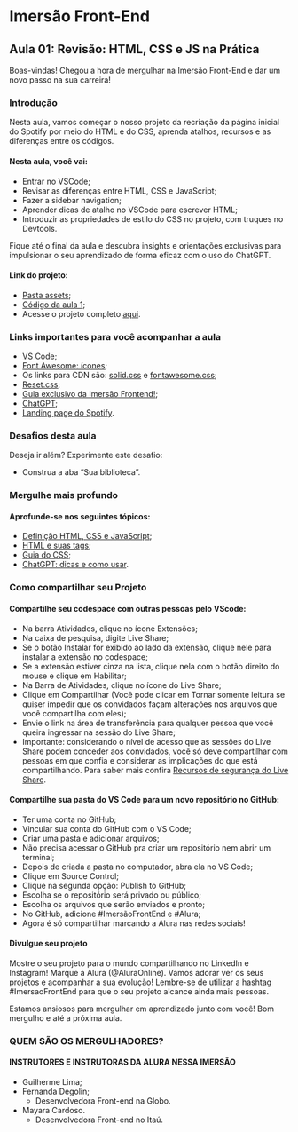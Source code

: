# Imersão Front-End

## Aula 01: Revisão: HTML, CSS e JS na Prática

Boas-vindas! Chegou a hora de mergulhar na Imersão Front-End e dar um novo passo na sua carreira!

### Introdução

Nesta aula, vamos começar o nosso projeto da recriação da página inicial do Spotify por meio do HTML e do CSS, aprenda atalhos, recursos e as diferenças entre os códigos.

#### Nesta aula, você vai:
- Entrar no VSCode;
- Revisar as diferenças entre HTML, CSS e JavaScript;
- Fazer a sidebar navigation;
- Aprender dicas de atalho no VSCode para escrever HTML;
- Introduzir as propriedades de estilo do CSS no projeto, com truques no Devtools.

Fique até o final da aula e descubra insights e orientações exclusivas para impulsionar o seu aprendizado de forma eficaz com o uso do ChatGPT.

#### Link do projeto:
- [Pasta assets](https://drive.google.com/drive/folders/1VveWX0Lcxf6CV6NgNiJLNcp1gAbl6H05);
- [Código da aula 1](https://github.com/RodrigoHarder/imersao-frontend/tree/main/spotify-imersao-alura-aula-01);
- Acesse o projeto completo [aqui](https://github.com/alura-cursos/spotify-imersao/tree/main).

### Links importantes para você acompanhar a aula
- [VS Code]();
- [Font Awesome: ícones](https://fontawesome.com/icons);
- Os links para CDN são: [solid.css](https://use.fontawesome.com/releases/v5.15.4/css/solid.css) e [fontawesome.css](https://use.fontawesome.com/releases/v5.15.4/css/fontawesome.css);
- [Reset.css](https://meyerweb.com/eric/tools/css/reset/reset.css);
- [Guia exclusivo da Imersão Frontend!](https://grupoalura.notion.site/Imers-o-Front-End-Guia-de-Mergulho-53f23a8a959e43608524e08b22c585b9);
- [ChatGPT](https://chat.openai.com/);
- [Landing page do Spotify](https://open.spotify.com/intl-pt).

### Desafios desta aula
Deseja ir além? Experimente este desafio:
- Construa a aba “Sua biblioteca”.

### Mergulhe mais profundo 
#### Aprofunde-se nos seguintes tópicos:
- [Definição HTML, CSS e JavaScript](https://www.alura.com.br/artigos/html-css-e-js-definicoes?_gl=1*6m5jsk*_ga*MTY3NTIzMTcyNC4xNjk5NzM1NjE0*_ga_1EPWSW3PCS*MTcwNjM4NDY0Mi4zMy4xLjE3MDYzODQ2NTQuMC4wLjA.*_fplc*U0RrcWlxb3dPb2dUcVZuVUVDN1VBMjhPQ1FEMEpnSUxPTnJRcTJablVJdVhNVXM5bm1HcU4lMkJ4bHpyVEJQQTRzY2ZHcHczMnM2ZXZHS3QyTkIzZ3FMU3hhMFhwMHVwODRXdEcxSSUyQnJZZ3N4SXhPeDhsMG82YVlsZmtFZm5OdyUzRCUzRA..);
- [HTML e suas tags](https://www.alura.com.br/artigos/o-que-e-html-suas-tags-parte-5-atributos-elementos?_gl=1*6m5jsk*_ga*MTY3NTIzMTcyNC4xNjk5NzM1NjE0*_ga_1EPWSW3PCS*MTcwNjM4NDY0Mi4zMy4xLjE3MDYzODQ2NTQuMC4wLjA.*_fplc*U0RrcWlxb3dPb2dUcVZuVUVDN1VBMjhPQ1FEMEpnSUxPTnJRcTJablVJdVhNVXM5bm1HcU4lMkJ4bHpyVEJQQTRzY2ZHcHczMnM2ZXZHS3QyTkIzZ3FMU3hhMFhwMHVwODRXdEcxSSUyQnJZZ3N4SXhPeDhsMG82YVlsZmtFZm5OdyUzRCUzRA..);
- [Guia do CSS](https://www.alura.com.br/artigos/css?_gl=1*1t048yq*_ga*MTY3NTIzMTcyNC4xNjk5NzM1NjE0*_ga_1EPWSW3PCS*MTcwNjM4NDY0Mi4zMy4xLjE3MDYzODQ2NTQuMC4wLjA.*_fplc*U0RrcWlxb3dPb2dUcVZuVUVDN1VBMjhPQ1FEMEpnSUxPTnJRcTJablVJdVhNVXM5bm1HcU4lMkJ4bHpyVEJQQTRzY2ZHcHczMnM2ZXZHS3QyTkIzZ3FMU3hhMFhwMHVwODRXdEcxSSUyQnJZZ3N4SXhPeDhsMG82YVlsZmtFZm5OdyUzRCUzRA..);
- [ChatGPT: dicas e como usar](https://www.alura.com.br/artigos/chatgpt?_gl=1*1t048yq*_ga*MTY3NTIzMTcyNC4xNjk5NzM1NjE0*_ga_1EPWSW3PCS*MTcwNjM4NDY0Mi4zMy4xLjE3MDYzODQ2NTQuMC4wLjA.*_fplc*U0RrcWlxb3dPb2dUcVZuVUVDN1VBMjhPQ1FEMEpnSUxPTnJRcTJablVJdVhNVXM5bm1HcU4lMkJ4bHpyVEJQQTRzY2ZHcHczMnM2ZXZHS3QyTkIzZ3FMU3hhMFhwMHVwODRXdEcxSSUyQnJZZ3N4SXhPeDhsMG82YVlsZmtFZm5OdyUzRCUzRA..).

### Como compartilhar seu Projeto
#### Compartilhe seu codespace com outras pessoas pelo VScode:
- Na barra Atividades, clique no ícone Extensões;
- Na caixa de pesquisa, digite Live Share;
- Se o botão Instalar for exibido ao lado da extensão, clique nele para instalar a extensão no codespace;
- Se a extensão estiver cinza na lista, clique nela com o botão direito do mouse e clique em Habilitar;
- Na Barra de Atividades, clique no ícone do Live Share;
- Clique em Compartilhar (Você pode clicar em Tornar somente leitura se quiser impedir que os convidados façam alterações nos arquivos que você compartilha com eles);
- Envie o link na área de transferência para qualquer pessoa que você queira ingressar na sessão do Live Share;
- Importante: considerando o nível de acesso que as sessões do Live Share podem conceder aos convidados, você só deve compartilhar com pessoas em que confia e considerar as implicações do que está compartilhando. Para saber mais confira [Recursos de segurança do Live Share](https://learn.microsoft.com/en-us/visualstudio/liveshare/reference/security).

#### Compartilhe sua pasta do VS Code para um novo repositório no GitHub:
- Ter uma conta no GitHub;
- Vincular sua conta do GitHub com o VS Code;
- Criar uma pasta e adicionar arquivos;
- Não precisa acessar o GitHub pra criar um repositório nem abrir um terminal;
- Depois de criada a pasta no computador, abra ela no VS Code;
- Clique em Source Control;
- Clique na segunda opção: Publish to GitHub;
- Escolha se o repositório será privado ou público;
- Escolha os arquivos que serão enviados e pronto;
- No GitHub, adicione #ImersãoFrontEnd e #Alura;
- Agora é só compartilhar marcando a Alura nas redes sociais!

#### Divulgue seu projeto
Mostre o seu projeto para o mundo compartilhando no LinkedIn e Instagram! Marque a Alura (@AluraOnline). Vamos adorar ver os seus projetos e acompanhar a sua evolução! Lembre-se de utilizar a hashtag #ImersaoFrontEnd para que o seu projeto alcance ainda mais pessoas.

Estamos ansiosos para mergulhar em aprendizado junto com você! Bom mergulho e até a próxima aula.

### QUEM SÃO OS MERGULHADORES?
#### INSTRUTORES E INSTRUTORAS DA ALURA NESSA IMERSÃO

- Guilherme Lima;
- Fernanda Degolin;
    - Desenvolvedora Front-end na Globo.
- Mayara Cardoso.
    - Desenvolvedora Front-end no Itaú.
